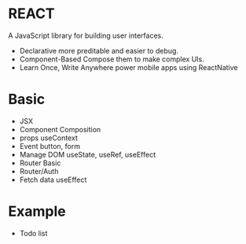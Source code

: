 # REACT
A JavaScript library for building user interfaces.
- Declarative
more preditable and easier to debug.
- Component-Based
Compose them to make complex UIs.
- Learn Once, Write Anywhere
power mobile apps using ReactNative


# Basic
- JSX
- Component
Composition
- props
useContext
- Event
button, form
- Manage DOM
useState, useRef, useEffect
- Router Basic
- Router/Auth
- Fetch data
useEffect

# Example
- Todo list

